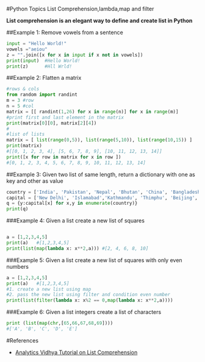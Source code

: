 #Python Topics
List Comprehension,lambda,map and filter

**List comprehension is an elegant way to define and create list in Python**

##Example 1: 
Remove vowels from a sentence
````python
input = "Hello World!"
vowels ="aeiou"
z = "".join([x for x in input if x not in vowels])
print(input)  #Hello World!
print(z)      #Hll Wrld!
````

##Example 2:
Flatten a matrix
````python
#rows & cols
from random import randint
m = 3 #row
n = 5 #col
matrix = [[ randint(1,26) for x in range(n)] for x in range(m)]
#print first and last element in the matrix
print(matrix[0][0], matrix[2][4])
#
#list of lists
matrix = [ list(range(0,5)), list(range(5,10)), list(range(10,15)) ]
print(matrix)
#[[0, 1, 2, 3, 4], [5, 6, 7, 8, 9], [10, 11, 12, 13, 14]]
print([x for row in matrix for x in row ])
#[0, 1, 2, 3, 4, 5, 6, 7, 8, 9, 10, 11, 12, 13, 14]
````

##Example 3:
Given two list of same length, return a dictionary with one as key and other as value
````python
country = ['India', 'Pakistan', 'Nepal', 'Bhutan', 'China', 'Bangladesh']
capital = ['New Delhi', 'Islamabad','Kathmandu', 'Thimphu', 'Beijing', 'Dhaka']
q = {y:capital[x] for x,y in enumerate(country)}
print(q)
````

###Example 4:
Given a list create a new list of squares
````python

a = [1,2,3,4,5]
print(a)   #[1,2,3,4,5]
print(list(map(lambda x: x**2,a))) #[2, 4, 6, 8, 10]
````

###Example 5:
Given a list create a new list of squares with only even numbers
````python
a = [1,2,3,4,5]
print(a)   #[1,2,3,4,5]
#1. create a new list using map
#2. pass the new list using filter and condition even number
print(list(filter(lambda x: x%2 == 0,map(lambda x: x**2,a))))
````

###Example 6:
Given a list integers create a list of characters
````python
print (list(map(chr,[65,66,67,68,69])))             
#['A', 'B', 'C', 'D', 'E']
````




#References
* [Analytics Vidhya Tutorial on List Comprehension](http://www.analyticsvidhya.com/blog/2016/01/python-tutorial-list-comprehension-examples/)
